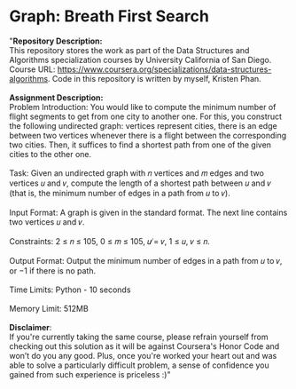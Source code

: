 # Graph: Breath First Search

"__Repository Description:__
<br/>
This repository stores the work as part of the Data Structures and Algorithms specialization courses by University California of San Diego. Course URL: https://www.coursera.org/specializations/data-structures-algorithms. Code in this repository is written by myself, Kristen Phan.
<br/>
<br/>
__Assignment Description:__
<br/>
Problem Introduction:
You would like to compute the minimum number of flight segments to get from one city to another one. For
this, you construct the following undirected graph: vertices represent cities, there is an edge between two
vertices whenever there is a flight between the corresponding two cities. Then, it suffices to find a shortest
path from one of the given cities to the other one.
<br/>
<br/>
Task: Given an undirected graph with 𝑛 vertices and 𝑚 edges and two vertices 𝑢 and 𝑣, compute the length
of a shortest path between 𝑢 and 𝑣 (that is, the minimum number of edges in a path from 𝑢 to 𝑣).
<br/>
<br/>
Input Format: A graph is given in the standard format. The next line contains two vertices 𝑢 and 𝑣.
<br/>
<br/>
Constraints: 2 ≤ 𝑛 ≤ 105, 0 ≤ 𝑚 ≤ 105, 𝑢 ̸= 𝑣, 1 ≤ 𝑢, 𝑣 ≤ 𝑛.
<br/>
<br/>
Output Format: Output the minimum number of edges in a path from 𝑢 to 𝑣, or −1 if there is no path.
<br/>
<br/>
Time Limits: Python - 10 seconds
<br/>
<br/>
Memory Limit: 512MB
<br/>
<br/>
__Disclaimer__: 
<br/>
If you're currently taking the same course, please refrain yourself from checking out this solution as it will be against Coursera's Honor Code and won’t do you any good. Plus, once you're worked your heart out and was able to solve a particularly difficult problem, a sense of confidence you gained from such experience is priceless :)"
